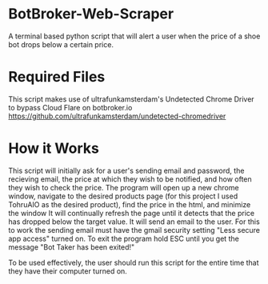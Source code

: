 # BotBroker-Web-Scraper
A terminal based python script that will alert a user when the price of a shoe bot drops below a certain price.
# Required Files
This script makes use of ultrafunkamsterdam's Undetected Chrome Driver to bypass Cloud Flare on botbroker.io
https://github.com/ultrafunkamsterdam/undetected-chromedriver
# How it Works
This script will initially ask for a user's sending email and password, the recieving email, the price at which they wish to be notified, and how often they wish to check the price.
The program will open up a new chrome window, navigate to the desired products page (for this project I used TohruAIO as the desired product), find the price in the html, and minimize the window
It will continually refresh the page until it detects that the price has dropped below the target value. It will send an email to the user. 
For this to work the sending email must have the gmail security setting "Less secure app access" turned on.
To exit the program hold ESC until you get the message "Bot Taker has been exited!"

To be used effectively, the user should run this script for the entire time that they have their computer turned on.
